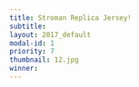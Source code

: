 ```yaml
---
title: Stroman Replica Jersey!
subtitle:
layout: 2017_default
modal-id: 1
priority: 7
thumbnail: 12.jpg
winner:
---
```

